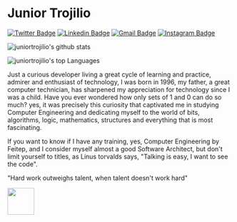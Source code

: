 # Junior Trojilio

[![Twitter Badge](https://img.shields.io/badge/-@JTrojilio-1e3799?style=flat-square&labelColor=1e3799&logo=twitter&logoColor=white&link=https://twitter.com/JTrojilio)](https://twitter.com/JTrojilio) 
[![Linkedin Badge](https://img.shields.io/badge/-Junior%20Trojilio-1e3799?style=flat-square&logo=Linkedin&logoColor=white&link=https://www.linkedin.com/in/juniortrojilio/)](https://www.linkedin.com/in/juniortrojilio/) 
[![Gmail Badge](https://img.shields.io/badge/-osmar.trojilio@gmail.com-1e3799?style=flat-square&logo=Gmail&logoColor=white&link=mailto:osmar.trojilio@gmail.com)](mailto:osmar.trojilio@gmail.com)
[![Instagram Badge](https://img.shields.io/badge/-@JuniorTrojilio-1e3799?style=flat-square&logo=Instagram&logoColor=white&link=https://www.instagram.com/juniortrojilio/)](https://www.instagram.com/juniortrojilio/)

![juniortrojilio's github stats](https://github-readme-stats.vercel.app/api?username=juniortrojilio&count_private=true&show_icons=true&theme=tokyonight)

![juniortrojilio's top Languages](https://github-readme-stats.vercel.app/api/top-langs/?username=juniortrojilio&layout=compact&theme=tokyonight)

Just a curious developer living a great cycle of learning and practice, admirer and enthusiast of technology, I was born in 1996, my father, a great computer technician, has sharpened my appreciation for technology since I was a child. Have you ever wondered how only sets of 1 and 0 can do so much? yes, it was precisely this curiosity that captivated me in studying Computer Engineering and dedicating myself to the world of bits, algorithms, logic, mathematics, structures and everything that is most fascinating.

If you want to know if I have any training, yes, Computer Engineering by Feitep, and I consider myself almost a good Software Architect, but don't limit yourself to titles, as Linus torvalds says, "Talking is easy, I want to see the code".

"Hard work outweighs talent, when talent doesn't work hard"

<img src="https://user-images.githubusercontent.com/39541807/103921547-67939e00-50f1-11eb-9e0d-bc96c9a4f3cf.gif" width="60">









